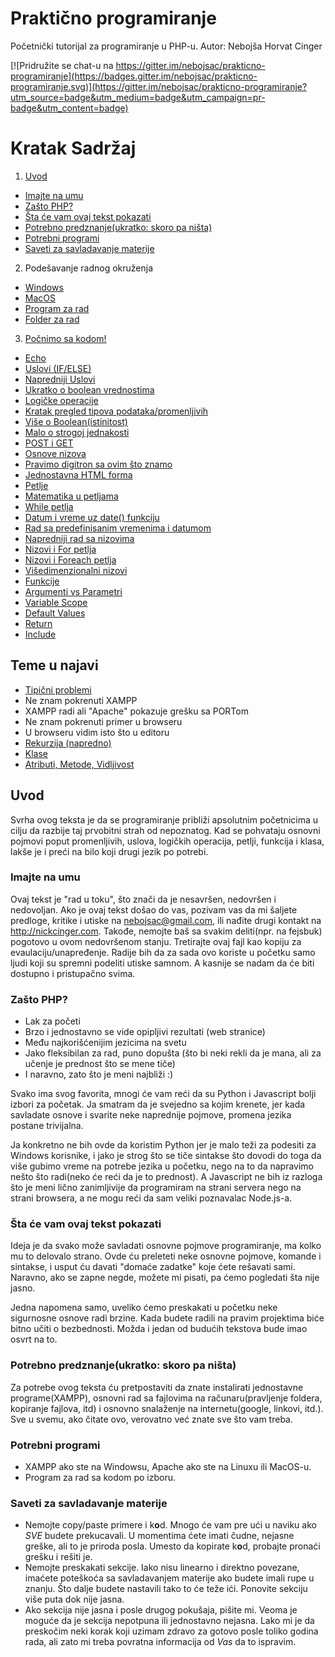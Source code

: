 # Praktično programiranje

Početnički tutorijal za programiranje u PHP-u. Autor: Nebojša Horvat Cinger


[![Pridružite se chat-u na https://gitter.im/nebojsac/prakticno-programiranje](https://badges.gitter.im/nebojsac/prakticno-programiranje.svg)](https://gitter.im/nebojsac/prakticno-programiranje?utm_source=badge&utm_medium=badge&utm_campaign=pr-badge&utm_content=badge)

# Kratak Sadržaj

1. [Uvod](#uvod)
 * [Imajte na umu](#imajte-na-umu)
 * [Zašto PHP?](#zašto-php)
 * [Šta će vam ovaj tekst pokazati](#Šta-će-vam-ovaj-tekst-pokazati)
 * [Potrebno predznanje(ukratko: skoro pa ništa)](#potrebno-predznanjeukratko-skoro-pa-ništa)
 * [Potrebni programi](#potrebni-programi)
 * [Saveti za savladavanje materije](#saveti-za-savladavanje-materije)
2. Podešavanje radnog okruženja
 * [Windows](poglavlja/podešavanje-radnog-okruženja.md)
 * [MacOS](poglavlja/podešavanje-radnog-okruženja-MacOS.md)
 * [Program za rad](poglavlja/podešavanje-radnog-okruženja.md#program-za-rad)
 * [Folder za rad](poglavlja/podešavanje-radnog-okruženja.md#folder-za-rad)
3. [Počnimo sa kodom!](poglavlja/pocnimo-sa-kodom.md)
 * [Echo](poglavlja/pocnimo-sa-kodom.md#echo)
 * [Uslovi (IF/ELSE)](poglavlja/pocnimo-sa-kodom.md#uslovi-ifelse)
 * [Napredniji Uslovi](poglavlja/pocnimo-sa-kodom.md#napredniji-uslovi)
  * [Ukratko o boolean vrednostima](poglavlja/pocnimo-sa-kodom.md#ukratko-o-boolean-vrednostima)
 * [Logičke operacije](poglavlja/pocnimo-sa-kodom.md#logičke-operacije)
 * [Kratak pregled tipova podataka/promenljivih](poglavlja/pocnimo-sa-kodom.md#kratak-pregled-tipova-podatakapromenljivih)
  * [Više o Boolean(istinitost)](poglavlja/pocnimo-sa-kodom.md#više-o-booleanistinitost)
  * [Malo o strogoj jednakosti](poglavlja/pocnimo-sa-kodom.md#malo-o-strogoj-jednakosti)
* [POST i GET](poglavlja/post-i-get.md)
* [Osnove nizova](poglavlja/osnove-nizova.md)
* [Pravimo digitron sa ovim što znamo](poglavlja/pravimo-digitron-sa-ovim-sto-znamo.md)
 * [Jednostavna HTML forma](poglavlja/pravimo-digitron-sa-ovim-sto-znamo.md#jednostavna-html-forma)
* [Petlje](poglavlja/petlje.md)
 * [Matematika u petljama](poglavlja/petlje.md#matematika-u-petljama)
 * [While petlja](poglavlja/petlje.md#while-petlja)
* [Datum i vreme uz date() funkciju](poglavlja/datum-i-vreme-uz-date-funkciju.md)
 * [Rad sa predefinisanim vremenima i datumom](poglavlja/rad-sa-predefinisanim-vremenima-i-datumom.md)
* [Napredniji rad sa nizovima](poglavlja/napredniji-rad-sa-nizovima.md)
 * [Nizovi i For petlja](poglavlja/napredniji-rad-sa-nizovima.md#nizovi-i-for-petlja)
 * [Nizovi i Foreach petlja](poglavlja/napredniji-rad-sa-nizovima.md#nizovi-i-foreach-petlja)
 * [Višedimenzionalni nizovi](poglavlja/napredniji-rad-sa-nizovima.md#višedimenzionalni-nizovi)
* [Funkcije](poglavlja/funkcije.md)
 * [Argumenti vs Parametri](poglavlja/funkcije.md#argumenti-vs-parametri)
 * [Variable Scope](poglavlja/funkcije.md#variable-scope)
 * [Default Values](poglavlja/funkcije.md#default-values)
 * [Return](poglavlja/funkcije.md#return)
 * [Include](poglavlja/funkcije.md#nclude)

## Teme u najavi

* [Tipični problemi](#tipični-problemi-todo)
 * Ne znam pokrenuti XAMPP
 * XAMPP radi ali "Apache" pokazuje grešku sa PORTom
 * Ne znam pokrenuti primer u browseru
 * U browseru vidim isto što u editoru
 * [Rekurzija (napredno)](#rekurzija-napredno)
* [Klase](#klase)
 * [Atributi, Metode, Vidljivost](#atributi-metode-vidljivost)

## Uvod

Svrha ovog teksta je da se programiranje približi apsolutnim početnicima u cilju da razbije taj prvobitni strah od nepoznatog. Kad se pohvataju osnovni pojmovi poput promenljivih, uslova, logičkih operacija, petlji, funkcija i klasa, lakše je i preći na bilo koji drugi jezik po potrebi.

### Imajte na umu

Ovaj tekst je "rad u toku", što znači da je nesavršen, nedovršen i nedovoljan. Ako je ovaj tekst došao do vas, pozivam vas da mi šaljete predloge, kritike i utiske na nebojsac@gmail.com, ili nađite drugi kontakt na http://nickcinger.com. Takođe, nemojte baš sa svakim deliti(npr. na fejsbuk) pogotovo u ovom nedovršenom stanju. Tretirajte ovaj fajl kao kopiju za evaulaciju/unapređenje. Radije bih da za sada ovo koriste u početku samo ljudi koji su spremni podeliti utiske samnom. A kasnije se nadam da će biti dostupno i pristupačno svima.

### Zašto PHP?

* Lak za početi
* Brzo i jednostavno se vide opipljivi rezultati (web stranice)
* Među najkorišćenijim jezicima na svetu
* Jako fleksibilan za rad, puno dopušta (što bi neki rekli da je mana, ali za učenje je prednost što se mene tiče)
* I naravno, zato što je meni najbliži :)

Svako ima svog favorita, mnogi će vam reći da su Python i Javascript bolji izbori za početak. Ja smatram da je svejedno sa kojim krenete, jer kada savladate osnove i svarite neke naprednije pojmove, promena jezika postane trivijalna. 

Ja konkretno ne bih ovde da koristim Python jer je malo teži za podesiti za Windows korisnike, i jako je strog što se tiče sintakse što dovodi do toga da više gubimo vreme na potrebe jezika u početku, nego na to da napravimo nešto što radi(neko će reći da je to prednost). A Javascript ne bih iz razloga što je meni lično zanimljivije da programiram na strani servera nego na strani browsera, a ne mogu reći da sam veliki poznavalac Node.js-a.

### Šta će vam ovaj tekst pokazati

Ideja je da svako može savladati osnovne pojmove programiranje, ma kolko mu to delovalo strano. Ovde ću preleteti neke osnovne pojmove, komande i sintakse, i usput ću davati "domaće zadatke" koje ćete rešavati sami. Naravno, ako se zapne negde, možete mi pisati, pa ćemo pogledati šta nije jasno.

Jedna napomena samo, uveliko ćemo preskakati u početku neke sigurnosne osnove radi brzine. Kada budete radili na pravim projektima biće bitno učiti o bezbednosti. Možda i jedan od budućih tekstova bude imao osvrt na to.

### Potrebno predznanje(ukratko: skoro pa ništa)

Za potrebe ovog teksta ću pretpostaviti da znate instalirati jednostavne programe(XAMPP), osnovni rad sa fajlovima na računaru(pravljenje foldera, kopiranje fajlova, itd) i osnovno snalaženje na internetu(google, linkovi, itd.). Sve u svemu, ako čitate ovo, verovatno već znate sve što vam treba.

### Potrebni programi

* XAMPP ako ste na Windowsu, Apache ako ste na Linuxu ili MacOS-u. 
* Program za rad sa kodom po izboru.

### Saveti za savladavanje materije

* Nemojte copy/paste primere i k**o**d. Mnogo će vam pre ući u naviku ako *SVE* budete prekucavali. U momentima ćete imati čudne, nejasne greške, ali to je priroda posla. Umesto da kopirate k**o**d, probajte pronaći grešku i rešiti je.
* Nemojte preskakati sekcije. Iako nisu linearno i direktno povezane, imaćete poteškoća sa savladavanjem materije ako budete imali rupe u znanju. Što dalje budete nastavili tako to će teže ići. Ponovite sekciju više puta dok nije jasna.
* Ako sekcija nije jasna i posle drugog pokušaja, pišite mi. Veoma je moguće da je sekcija nepotpuna ili jednostavno nejasna. Lako mi je da preskočim neki korak koji uzimam zdravo za gotovo posle toliko godina rada, ali zato mi treba povratna informacija od *Vas* da to ispravim.
